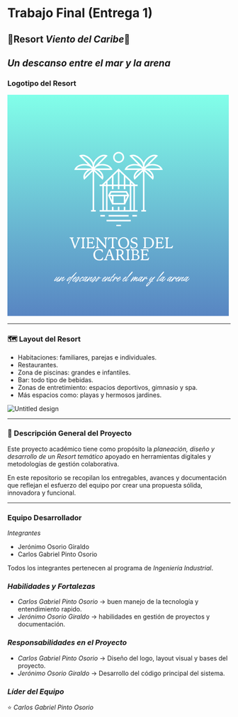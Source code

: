 # Trabajo Final (Entrega 1)
## 🌊Resort *Viento del Caribe*🥥

*Un descanso entre el mar y la arena*
---

### Logotipo del Resort
![Logo del Resort](VIENTOS.png)  

---

### 🗺 Layout del Resort   

- Habitaciones: familiares, parejas e individuales.  
- Restaurantes.   
- Zona de piscinas: grandes e infantiles.  
- Bar: todo tipo de bebidas.  
- Zonas de entretimiento: espacios deportivos, gimnasio y spa. 
- Más espacios como: playas y hermosos jardines.

<img width="427" height="427" alt="Untitled design" src= />

---

### 📖 Descripción General del Proyecto  
Este proyecto académico tiene como propósito la *planeación, diseño y desarrollo de un Resort temático* apoyado en herramientas digitales y metodologías de gestión colaborativa.  

En este repositorio se recopilan los entregables, avances y documentación que reflejan el esfuerzo del equipo por crear una propuesta sólida, innovadora y funcional.

---

###  Equipo Desarrollador  

  *Integrantes*
- Jerónimo Osorio Giraldo
- Carlos Gabriel Pinto Osorio

Todos los integrantes pertenecen al programa de *Ingeniería Industrial*.  

###  *Habilidades y Fortalezas*
- *Carlos Gabriel Pinto Osorio* → buen manejo de la tecnología y entendimiento rapido.  
- *Jerónimo Osorio Giraldo* → habilidades en gestión de proyectos y documentación.
  
### *Responsabilidades en el Proyecto*
- *Carlos Gabriel Pinto Osorio* → Diseño del logo, layout visual y bases del proyecto.  
- *Jerónimo Osorio Giraldo* → Desarrollo del código principal del sistema.

### *Líder del Equipo*
⭐ *Carlos Gabriel Pinto Osorio*

